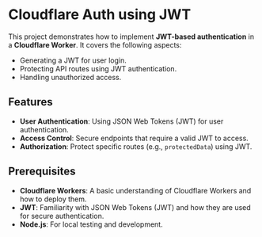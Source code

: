 # Cloudflare Auth using JWT

This project demonstrates how to implement **JWT-based authentication** in a **Cloudflare Worker**. It covers the following aspects:
- Generating a JWT for user login.
- Protecting API routes using JWT authentication.
- Handling unauthorized access.
  
## Features

- **User Authentication**: Using JSON Web Tokens (JWT) for user authentication.
- **Access Control**: Secure endpoints that require a valid JWT to access.
- **Authorization**: Protect specific routes (e.g., `protectedData`) using JWT.

## Prerequisites

- **Cloudflare Workers**: A basic understanding of Cloudflare Workers and how to deploy them.
- **JWT**: Familiarity with JSON Web Tokens (JWT) and how they are used for secure authentication.
- **Node.js**: For local testing and development.